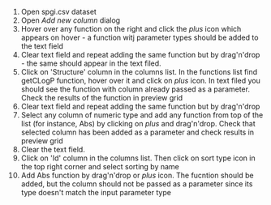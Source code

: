 1. Open spgi.csv dataset
2. Open *Add new column* dialog
3. Hover over any function on the right and click the *plus* icon which appears on hover - a function witj parameter types should be added to the text field
4. Clear text field and repeat adding the same function but by drag'n'drop - the same should appear in the text filed.
5. Click on 'Structure' column in the columns list. In the functions list find getCLogP function, hover over it and click on *plus* icon. In text filed you should see the function with column already passed as a parameter. Check the results of the function in preview grid
6. Clear text field and repeat adding the same function but by drag'n'drop
7. Select any column of numeric type and add any function from top of the list (for instance, Abs) by clicking on *plus* and drag'n'drop. Check that selected column has been added as a parameter and check results in preview grid
8. Clear the text field.
9. Click on 'Id' column in the columns list. Then click on sort type icon in the top right corner and select sorting by name
10. Add Abs function by drag'n'drop or *plus* icon. The fucntion should be added, but the column should not be passed as a parameter since its type doesn't match the input parameter type